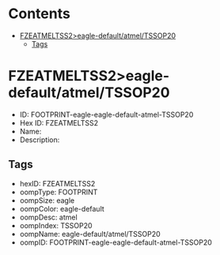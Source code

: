 



Contents
========

* [FZEATMELTSS2>eagle-default/atmel/TSSOP20](#fzeatmeltss2eagle-defaultatmeltssop20)
	* [Tags](#tags)

# FZEATMELTSS2>eagle-default/atmel/TSSOP20

- ID: FOOTPRINT-eagle-eagle-default-atmel-TSSOP20
- Hex ID: FZEATMELTSS2
- Name: 
- Description: 

## Tags

- hexID: FZEATMELTSS2
- oompType: FOOTPRINT
- oompSize: eagle
- oompColor: eagle-default
- oompDesc: atmel
- oompIndex: TSSOP20
- oompName: eagle-default/atmel/TSSOP20
- oompID: FOOTPRINT-eagle-eagle-default-atmel-TSSOP20
